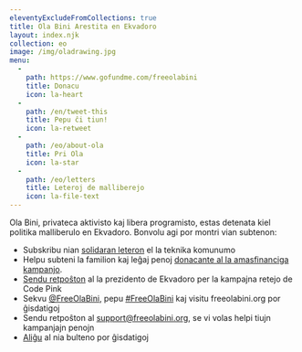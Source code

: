 ```yaml
---
eleventyExcludeFromCollections: true
title: Ola Bini Arestita en Ekvadoro
layout: index.njk
collection: eo
image: /img/oladrawing.jpg
menu:
  -
    path: https://www.gofundme.com/freeolabini
    title: Donacu
    icon: la-heart
  -
    path: /en/tweet-this
    title: Pepu ĉi tiun!
    icon: la-retweet
  -
    path: /eo/about-ola
    title: Pri Ola
    icon: la-star
  -
    path: /eo/letters
    title: Leteroj de malliberejo
    icon: la-file-text
---
```

Ola Bini, privateca aktivisto kaj libera programisto, estas detenata kiel politika malliberulo en Ekvadoro. Bonvolu agi por montri vian subtenon:

- Subskribu nian [solidaran leteron] el la teknika komunumo
- Helpu subteni la familion kaj leĝaj penoj [donacante al la amasfinanciga kampanjo][donate].
- [Sendu retpoŝton] al la prezidento de Ekvadoro per la kampajna retejo de Code Pink
- Sekvu [@FreeOlaBini], pepu [#FreeOlaBini] kaj visitu freeolabini.org por ĝisdatigoj
- Sendu retpoŝton al [support@freeolabini.org], se vi volas helpi tiujn kampanjajn penojn
- [Aliĝu] al nia bulteno por ĝisdatigoj

[solidaran leteron]: /eo/statement/
[donate]: https://www.gofundme.com/freeolabini
[Sendu retpoŝton]: https://www.codepink.org/free-ola-bini
[@FreeOlaBini]: http://twitter.com/FreeOlaBini
[#FreeOlaBini]: https://twitter.com/intent/tweet?url=https://freeolabini.org&text=Digital+rights+defender+Ola+Bini+has+been+imprisoned+in+Ecuador.+Please+follow+@FreeOlaBini+%23FreeOlaBini&hashtags=FreeOlaBini
[support@freeolabini.org]: mailto:support@freeolabini.org
[Aliĝu]: /eo/subscribe/
